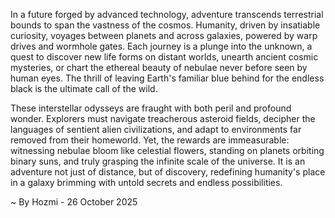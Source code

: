 
In a future forged by advanced technology, adventure transcends terrestrial bounds to span the vastness of the cosmos. Humanity, driven by insatiable curiosity, voyages between planets and across galaxies, powered by warp drives and wormhole gates. Each journey is a plunge into the unknown, a quest to discover new life forms on distant worlds, unearth ancient cosmic mysteries, or chart the ethereal beauty of nebulae never before seen by human eyes. The thrill of leaving Earth's familiar blue behind for the endless black is the ultimate call of the wild.

These interstellar odysseys are fraught with both peril and profound wonder. Explorers must navigate treacherous asteroid fields, decipher the languages of sentient alien civilizations, and adapt to environments far removed from their homeworld. Yet, the rewards are immeasurable: witnessing nebulae bloom like celestial flowers, standing on planets orbiting binary suns, and truly grasping the infinite scale of the universe. It is an adventure not just of distance, but of discovery, redefining humanity's place in a galaxy brimming with untold secrets and endless possibilities.

~ By Hozmi - 26 October 2025
